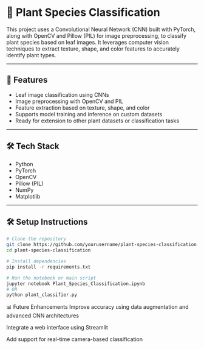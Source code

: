 # 🌿 Plant Species Classification

This project uses a Convolutional Neural Network (CNN) built with PyTorch, along with OpenCV and Pillow (PIL) for image preprocessing, to classify plant species based on leaf images. It leverages computer vision techniques to extract texture, shape, and color features to accurately identify plant types.

---

## 🚀 Features

- Leaf image classification using CNNs
- Image preprocessing with OpenCV and PIL
- Feature extraction based on texture, shape, and color
- Supports model training and inference on custom datasets
- Ready for extension to other plant datasets or classification tasks

---

## 🛠️ Tech Stack

- Python
- PyTorch
- OpenCV
- Pillow (PIL)
- NumPy
- Matplotlib

---


## 🛠️ Setup Instructions

```bash
# Clone the repository
git clone https://github.com/yourusername/plant-species-classification.git
cd plant-species-classification

# Install dependencies
pip install -r requirements.txt

# Run the notebook or main script
jupyter notebook Plant_Species_Classification.ipynb
# OR
python plant_classifier.py
```
📊 Future Enhancements
Improve accuracy using data augmentation and advanced CNN architectures

Integrate a web interface using Streamlit

Add support for real-time camera-based classification

